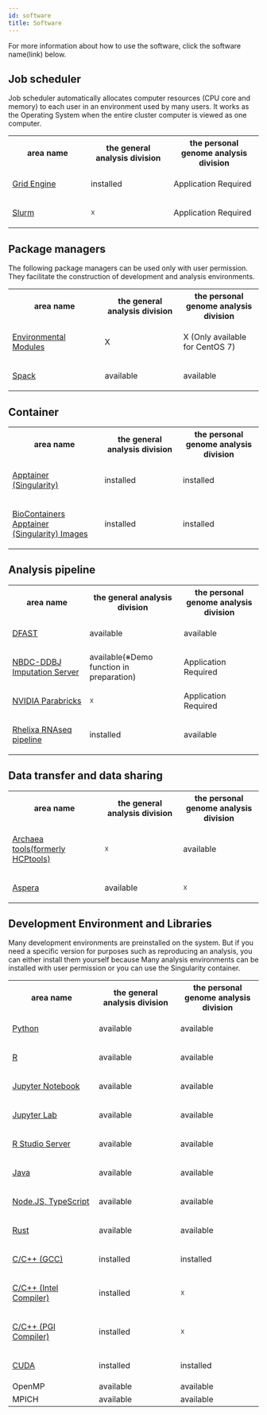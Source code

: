 ```yaml
---
id: software
title: Software
---
```


For more information about how to use the software, click the software name(link) below.

## Job scheduler

Job scheduler automatically allocates computer resources (CPU core and memory) to each user in an environment used by many users. It works as the Operating System when the entire cluster computer is viewed as one computer.

<table>
<tr>
<th width="300">area name</th>
<th width="300">the general analysis division</th>
<th width="300">the personal genome analysis division</th>
</tr>
<tr>
<td width="300">

[Grid Engine](/software/grid_engine)
</td>
<td width="300">installed</td>
<td width="300">Application Required</td>
</tr>
<tr>
<td width="300">

[Slurm](/software/Slurm/Slurm.md)

</td>
<td width="300">☓</td>
<td width="300">Application Required</td>
</tr>
</table>


## Package managers


The following package managers can be used only with user permission. They facilitate the construction of development and analysis environments.

<table>
<tr>
<th width="300">area name</th>
<th width="300">the general analysis division</th>
<th width="300">the personal genome analysis division</th>
</tr>


<tr>
<td width="300">

[Environmental Modules](/software/environmental_modules)
</td>
<td width="300">X</td>
<td width="300">X (Only available for CentOS 7)</td>
</tr>


<tr>
<td width="300">

[Spack](/software/spack/install_spack)
</td>
<td width="300">available</td>
<td width="300">available</td>
</tr>



</table>

## Container


<table>
<tr>
<th width="300">area name</th>
<th width="300">the general analysis division</th>
<th width="300">the personal genome analysis division</th>
</tr>

<tr>
<td width="300">

[Apptainer (Singularity)](Apptainer)
</td>
<td width="300">installed</td>
<td width="300">installed</td>
</tr>

<tr>
<td width="300">

[BioContainers Apptainer (Singularity) Images](BioContainers)
</td>
<td width="300">installed</td>
<td width="300">installed</td>
</tr>


</table>


## Analysis pipeline

<table>
<tr>
<th width="300">area name</th>
<th width="300">the general analysis division</th>
<th width="300">the personal genome analysis division</th>
</tr>


<tr>
<td width="300">

[DFAST](/advanced_guides/advanced_guide_2020-2022#dfast)
</td>
<td width="300">available</td>
<td width="300">available</td>
</tr>

<tr>
<td width="300">

[NBDC-DDBJ Imputation Server](/advanced_guides/imputation_server)
</td>
<td width="300">available(※Demo function in preparation)</td>
<td width="300">Application Required</td>
</tr>

<tr>
<td width="300">

[NVIDIA Parabricks](/advanced_guides/parabricks/)
</td>
<td width="300">☓</td>
<td width="300">Application Required</td>
</tr>

<tr>
<td width="300">

[Rhelixa RNAseq pipeline](/advanced_guides/Rhelixa_RNAseq)
</td>
<td width="300">installed</td>
<td width="300">available</td>
</tr>
</table>



## Data transfer and data sharing

<table>
<tr>
<th width="300">area name</th>
<th width="300">the general analysis division</th>
<th width="300">the personal genome analysis division</th>
</tr>

<tr>
<td width="300">

[Archaea tools(formerly HCPtools)](/software/Archaea_tools/Archaea_tools.md)


</td>
<td width="300">☓</td>
<td width="300">available</td>
</tr>

<tr>
<td width="300">

[Aspera](./aspera/aspera.md)

</td>
<td width="300">available</td>
<td width="300">☓</td>
</tr>
</table>





## Development Environment and Libraries

Many development environments are preinstalled on the system. But if you need a specific version for purposes such as reproducing an analysis, you can either install them yourself because Many analysis environments can be installed with user permission or you can use the Singularity container.

<table>
<tr>
<th width="300">area name</th>
<th width="300">the general analysis division</th>
<th width="300">the personal genome analysis division</th>
</tr>
<tr>
<td width="300">

[Python](python)

</td>
<td width="300">available</td>
<td width="300">available</td>
</tr>
<tr>
<td width="300">

[R](R)

</td>
<td width="300">available</td>
<td width="300">available</td>
</tr>
<tr>
<td width="300">

[Jupyter Notebook](jupyter_notebook)

</td>
<td width="300">available</td>
<td width="300">available</td>
</tr>
<tr>
<td width="300">

[Jupyter Lab](jupyter_lab)

</td>
<td width="300">available</td>
<td width="300">available</td>
</tr>
<tr>
<td width="300">

[R Studio Server](R/r_studio_server)

</td>
<td width="300">available</td>
<td width="300">available</td>
</tr>

<tr>
<td width="300">

[Java](java)

</td>

<td width="300">available</td>
<td width="300">available</td>
</tr>
<tr>
<td width="300">

[Node.JS, TypeScript](typescript)
</td>
<td width="300">available</td>
<td width="300">available</td>
</tr>
<tr>
<td width="300">

[Rust](rust)

</td>
<td width="300">available</td>
<td width="300">available</td>
</tr>
<tr>
<td width="300">

[C/C++ (GCC)](/software/gcc)

</td>
<td width="300">installed</td>
<td width="300">installed</td>
</tr>
<tr>
<td width="300">

[C/C++ (Intel Compiler)](intel_compiler/intel_compiler.md)

</td>
<td width="300">installed</td>
<td width="300">☓</td>

</tr>
<tr>
<td width="300">

[C/C++ (PGI Compiler)](pgi_compiler/pgi_compiler.md)

</td>
<td width="300">installed</td>
<td width="300">☓</td>
</tr>
<tr>
<td width="300">

[CUDA](/software/cuda)
</td>
<td width="300">installed</td>
<td width="300">installed</td>
</tr>
<tr>
<td width="300">OpenMP</td>
<td width="300">available</td>
<td width="300">available</td>
</tr>
<tr>
<td width="300">MPICH</td>
<td width="300">available</td>
<td width="300">available</td>
</tr>

</table>








